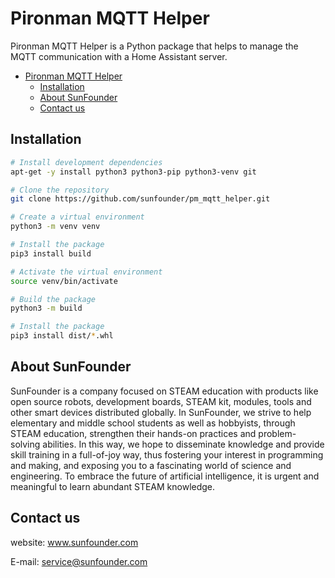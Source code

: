# Pironman MQTT Helper

Pironman MQTT Helper is a Python package that helps to manage the MQTT communication with a Home Assistant server.

- [Pironman MQTT Helper](#pironman-mqtt-helper)
  - [Installation](#installation)
  - [About SunFounder](#about-sunfounder)
  - [Contact us](#contact-us)

## Installation

```bash
# Install development dependencies
apt-get -y install python3 python3-pip python3-venv git

# Clone the repository
git clone https://github.com/sunfounder/pm_mqtt_helper.git

# Create a virtual environment
python3 -m venv venv

# Install the package
pip3 install build

# Activate the virtual environment
source venv/bin/activate

# Build the package
python3 -m build

# Install the package
pip3 install dist/*.whl
```


## About SunFounder
SunFounder is a company focused on STEAM education with products like open source robots, development boards, STEAM kit, modules, tools and other smart devices distributed globally. In SunFounder, we strive to help elementary and middle school students as well as hobbyists, through STEAM education, strengthen their hands-on practices and problem-solving abilities. In this way, we hope to disseminate knowledge and provide skill training in a full-of-joy way, thus fostering your interest in programming and making, and exposing you to a fascinating world of science and engineering. To embrace the future of artificial intelligence, it is urgent and meaningful to learn abundant STEAM knowledge.

## Contact us
website:
    www.sunfounder.com

E-mail:
    service@sunfounder.com
